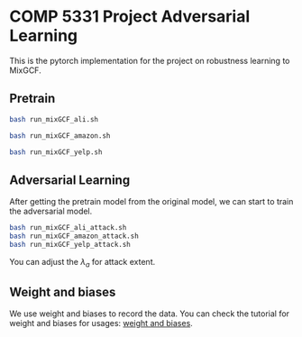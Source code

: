 # COMP 5331 Project Adversarial Learning

This is the pytorch implementation for the project on robustness learning to MixGCF.



## Pretrain

```bash
bash run_mixGCF_ali.sh 

bash run_mixGCF_amazon.sh

bash run_mixGCF_yelp.sh
```



## Adversarial Learning

After getting the pretrain model from the original model, we can start to train the adversarial model.

```bash
bash run_mixGCF_ali_attack.sh
bash run_mixGCF_amazon_attack.sh
bash run_mixGCF_yelp_attack.sh
```

You can adjust the $\lambda_a$ for attack extent. 



## Weight and biases

We use weight and biases to record the data. You can check the tutorial for weight and biases for usages: [weight and biases](https://wandb.ai/site/tutorials).

